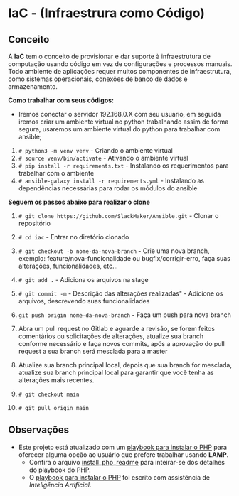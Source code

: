 # IaC - (Infraestrura como Código)

## Conceito
A **IaC** tem o conceito de provisionar e dar suporte à infraestrutura de computação usando código em vez de configurações e processos manuais. Todo ambiente de aplicações requer muitos componentes de infraestrutura, como sistemas operacionais, conexões de banco de dados e armazenamento.

**Como trabalhar com seus códigos:**
- Iremos conectar o servidor 192.168.0.X com seu usuario, em seguida iremos criar um ambiente virtual no python trabalhando assim de forma segura, usaremos um ambiente virtual do python para trabalhar com ansible;

1. `# python3 -m venv venv` - Criando o ambiente virtual
2. `# source venv/bin/activate` - Ativando o ambiente virtual
3. `# pip install -r requirements.txt` - Instalando os requerimentos para trabalhar com o ambiente
4. `# ansible-galaxy install -r requirements.yml` - Instalando as dependências necessárias para rodar os módulos do ansible

**Seguem os passos abaixo para realizar o clone**


1. `# git clone https://github.com/SlackMaker/Ansible.git` - Clonar o repositório
2. `# cd iac` - Entrar no diretório clonado
3. `# git checkout -b nome-da-nova-branch` - Crie uma nova branch, exemplo: feature/nova-funcionalidade ou bugfix/corrigir-erro, faça suas alterações, funcionalidades, etc...
4. `# git add .` - Adiciona os arquivos na stage
5. `# git commit -m` - Descrição das alterações realizadas" - Adicione os arquivos, descrevendo suas funcionalidades
6. `git push origin nome-da-nova-branch` - Faça um push para nova branch

7. Abra um pull request no Gitlab e aguarde a revisão, se forem feitos comentários ou solicitações de alterações, atualize sua branch conforme necessário e faça novos commits, após a aprovação do pull request a sua branch será mesclada para a master

8. Atualize sua branch principal local, depois que sua branch for mesclada, atualize sua branch principal local para  garantir que você tenha as alterações mais recentes.

9. `# git checkout main`

10. `# git pull origin main`

## Observações
- Este projeto está atualizado com um [playbook para instalar o PHP](/Ansible/install_php.yml) para oferecer alguma opção ao usuário que prefere trabalhar usando **LAMP**.
    - Confira o arquivo [install_php_readme](./install_php_readme.md) para inteirar-se dos detalhes do playbook do PHP. 
    - O [playbook para instalar o PHP](./install_php.yml) foi escrito com assistência de *Inteligência Artificial*.